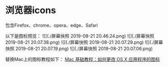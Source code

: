 # 浏览器icons

包含Firefox、chrome、opera、edge、Safari

以下是图标预览：
![](./屏幕快照 2019-08-21 20.46.24.png)
![](./屏幕快照 2019-08-21 20.07.38.png)
![](./屏幕快照 2019-08-21 20.07.29.png)
![](./屏幕快照 2019-08-21 20.07.19.png)
![](./屏幕快照 2019-08-21 20.07.06.png)

替换Mac上的图标教程如下：
[Mac 基础教程：如何更改 OS X 应用程序的图标](https://sspai.com/post/26274)